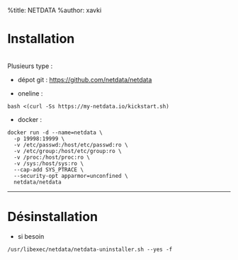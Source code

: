 %title: NETDATA
%author: xavki


# Installation

<br>
Plusieurs type : 

* dépot git : https://github.com/netdata/netdata

* oneline :

```
bash <(curl -Ss https://my-netdata.io/kickstart.sh)
```

* docker : 

```
docker run -d --name=netdata \
  -p 19998:19999 \
  -v /etc/passwd:/host/etc/passwd:ro \
  -v /etc/group:/host/etc/group:ro \
  -v /proc:/host/proc:ro \
  -v /sys:/host/sys:ro \
  --cap-add SYS_PTRACE \
  --security-opt apparmor=unconfined \
  netdata/netdata
```


-----------------------------------------------------------------

# Désinstallation

* si besoin

```
/usr/libexec/netdata/netdata-uninstaller.sh --yes -f
```
